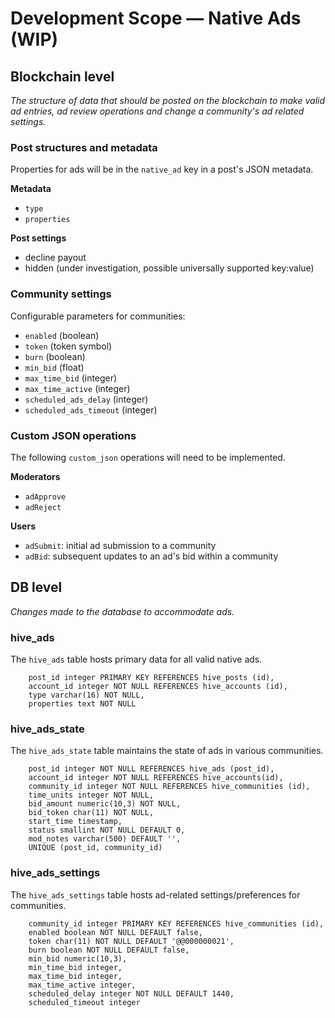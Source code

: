 # Development Scope — Native Ads (WIP)

## Blockchain level

*The structure of data that should be posted on the blockchain to make valid ad entries, ad review operations and change a community's ad related settings.*

### Post structures and metadata

Properties for ads will be in the `native_ad` key in a post's JSON metadata.

**Metadata**

- `type`
- `properties`

**Post settings**

- decline payout
- hidden (under investigation, possible universally supported key:value)


### Community settings

Configurable parameters for communities:

- `enabled` (boolean)
- `token` (token symbol)
- `burn` (boolean)
- `min_bid` (float)
- `max_time_bid` (integer)
- `max_time_active` (integer)
- `scheduled_ads_delay` (integer)
- `scheduled_ads_timeout` (integer)


### Custom JSON operations

The following `custom_json` operations will need to be implemented.

**Moderators**

- `adApprove`
- `adReject`

**Users**

- `adSubmit`: initial ad submission to a community
- `adBid`: subsequent updates to an ad's bid within a community

## DB level

*Changes made to the database to accommodate ads.*

### hive_ads

The `hive_ads` table hosts primary data for all valid native ads.

```
    post_id integer PRIMARY KEY REFERENCES hive_posts (id),
    account_id integer NOT NULL REFERENCES hive_accounts (id),
    type varchar(16) NOT NULL,
    properties text NOT NULL

```

### hive_ads_state

The `hive_ads_state` table maintains the state of ads in various communities.

```
    post_id integer NOT NULL REFERENCES hive_ads (post_id),
    account_id integer NOT NULL REFERENCES hive_accounts(id),
    community_id integer NOT NULL REFERENCES hive_communities (id),
    time_units integer NOT NULL,
    bid_amount numeric(10,3) NOT NULL,
    bid_token char(11) NOT NULL,
    start_time timestamp,
    status smallint NOT NULL DEFAULT 0,
    mod_notes varchar(500) DEFAULT '',
    UNIQUE (post_id, community_id)

```

### hive_ads_settings

The `hive_ads_settings` table hosts ad-related settings/preferences for communities.

```
    community_id integer PRIMARY KEY REFERENCES hive_communities (id),
    enabled boolean NOT NULL DEFAULT false,
    token char(11) NOT NULL DEFAULT '@@000000021',
    burn boolean NOT NULL DEFAULT false,
    min_bid numeric(10,3),
    min_time_bid integer,
    max_time_bid integer,
    max_time_active integer,
    scheduled_delay integer NOT NULL DEFAULT 1440,
    scheduled_timeout integer

```
